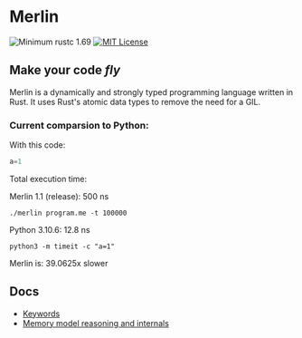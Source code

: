 # Merlin

![Minimum rustc 1.69](https://img.shields.io/badge/rustc-1.69-brightgreen)
[![MIT License](https://img.shields.io/badge/License-MIT-informational)](LICENSE)

<h2><strong>Make your code <i>fly</i></strong></h2>

Merlin is a dynamically and strongly typed programming language written in Rust. It uses Rust's atomic data types to remove the need for a GIL.

### Current comparsion to Python:

With this code:
```Python
a=1
```
Total execution time:

Merlin 1.1 (release): 500 ns

`./merlin program.me -t 100000`

Python 3.10.6: 12.8 ns 

`python3 -m timeit -c "a=1"`

Merlin is: 39.0625x slower

## Docs
- [Keywords](docs/keywords.md)
- [Memory model reasoning and internals](docs/memory_model.md)